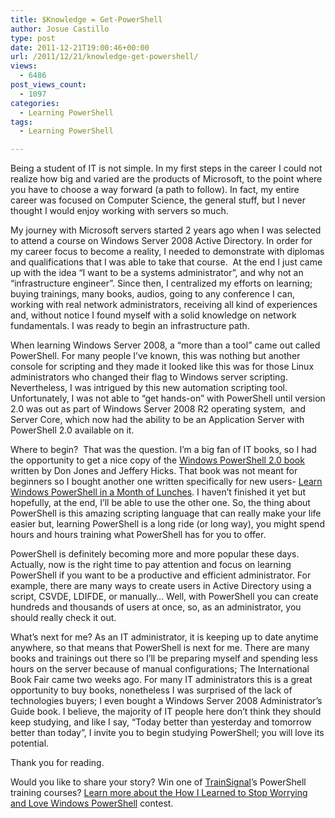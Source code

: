 ```yaml
---
title: $Knowledge = Get-PowerShell
author: Josue Castillo
type: post
date: 2011-12-21T19:00:46+00:00
url: /2011/12/21/knowledge-get-powershell/
views:
  - 6486
post_views_count:
  - 1097
categories:
  - Learning PowerShell
tags:
  - Learning PowerShell

---
```

Being a student of IT is not simple. In my first steps in the career I could not realize how big and varied are the products of Microsoft, to the point where you have to choose a way forward (a path to follow). In fact, my entire career was focused on Computer Science, the general stuff, but I never thought I would enjoy working with servers so much.

My journey with Microsoft servers started 2 years ago when I was selected to attend a course on Windows Server 2008 Active Directory. In order for my career focus to become a reality, I needed to demonstrate with diplomas and qualifications that I was able to take that course.  At the end I just came up with the idea “I want to be a systems administrator”, and why not an “infrastructure engineer”. Since then, I centralized my efforts on learning; buying trainings, many books, audios, going to any conference I can, working with real network administrators, receiving all kind of experiences and, without notice I found myself with a solid knowledge on network fundamentals. I was ready to begin an infrastructure path.

When learning Windows Server 2008, a “more than a tool” came out called PowerShell. For many people I’ve known, this was nothing but another console for scripting and they made it looked like this was for those Linux administrators who changed their flag to Windows server scripting. Nevertheless, I was intrigued by this new automation scripting tool. Unfortunately, I was not able to “get hands-on” with PowerShell until version 2.0 was out as part of Windows Server 2008 R2 operating system,  and Server Core, which now had the ability to be an Application Server with PowerShell 2.0 available on it.

Where to begin?  That was the question. I’m a big fan of IT books, so I had the opportunity to get a nice copy of the [Windows PowerShell 2.0 book](http://www.sapien.com/books/Windows-PowerShell-2) written by Don Jones and Jeffery Hicks. That book was not meant for beginners so I bought another one written specifically for new users- [Learn Windows PowerShell in a Month of Lunches](http://www.manning.com/jones/ ). I haven’t finished it yet but hopefully, at the end, I’ll be able to use the other one. So, the thing about PowerShell is this amazing scripting language that can really make your life easier but, learning PowerShell is a long ride (or long way), you might spend hours and hours training what PowerShell has for you to offer.

PowerShell is definitely becoming more and more popular these days. Actually, now is the right time to pay attention and focus on learning PowerShell if you want to be a productive and efficient administrator. For example, there are many ways to create users in Active Directory using a script, CSVDE, LDIFDE, or manually… Well, with PowerShell you can create hundreds and thousands of users at once, so, as an administrator, you should really check it out.

What’s next for me? As an IT administrator, it is keeping up to date anytime anywhere, so that means that PowerShell is next for me. There are many books and trainings out there so I’ll be preparing myself and spending less hours on the server because of manual configurations; The International Book Fair came two weeks ago. For many IT administrators this is a great opportunity to buy books, nonetheless I was surprised of the lack of technologies buyers; I even bought a Windows Server 2008 Administrator’s Guide book. I believe, the majority of IT people here don’t think they should keep studying, and like I say, “Today better than yesterday and tomorrow better than today”, I invite you to begin studying PowerShell; you will love its potential.

Thank you for reading.

Would you like to share your story? Win one of [TrainSignal](http://www.trainsignal.com/default.aspx )’s PowerShell training courses? [Learn more about the How I Learned to Stop Worrying and Love Windows PowerShell](/2011/12/12/2011/11/29/call-for-writers-share-your-experiences-and-help-new-users/ ) contest.
